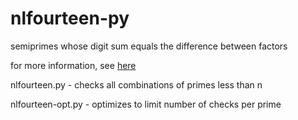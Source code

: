 # nlfourteen-py
semiprimes whose digit sum equals the difference between factors

for more information, see [here](https://jebeyer.github.io/nlfourteen.html)

nlfourteen.py - checks all combinations of primes less than n

nlfourteen-opt.py - optimizes to limit number of checks per prime

